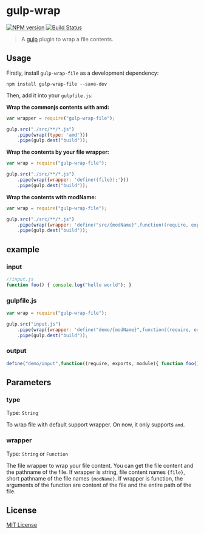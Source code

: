 # gulp-wrap

[![NPM version](https://img.shields.io/npm/v/gulp-wrap-file.svg?style=flat)](https://www.npmjs.com/package/gulp-wrap-file)
[![Build Status](https://secure.travis-ci.org/Dijason/gulp-wrap-file.svg?branch=master)](http://travis-ci.org/Dijason/gulp-wrap-file)

> A [gulp](https://github.com/gulpjs/gulp) plugin to wrap a file contents.

## Usage

Firstly, install `gulp-wrap-file` as a development dependency:

```shell
npm install gulp-wrap-file --save-dev
```

Then, add it into your `gulpfile.js`:

**Wrap the commonjs contents with amd:**

```javascript
var wrapper = require("gulp-wrap-file");

gulp.src("./src/**/*.js")
    .pipe(wrap({type: 'amd'}))
    .pipe(gulp.dest("build"));
```

**Wrap the contents by your file wrapper:**

```javascript
var wrap = require("gulp-wrap-file");

gulp.src("./src/**/*.js")
    .pipe(wrap({wrapper: 'define({file});'}))
    .pipe(gulp.dest("build"));
```


**Wrap the contents with modName:**

```javascript
var wrap = require("gulp-wrap-file");

gulp.src("./src/**/*.js")
    .pipe(wrap({wrapper: 'define("src/{modName}",function((require, exports, module){ {file} }));'}))
    .pipe(gulp.dest("build"));
```

## example

### input

```javascript
//input.js
function foo() { console.log("hello world"); }
```

### gulpfile.js

```javascript
var wrap = require("gulp-wrap-file");

gulp.src("input.js")
    .pipe(wrap({wrapper: 'define("demo/{modName}",function((require, exports, module){ {file} }));'}))
    .pipe(gulp.dest("build"));
```


### output

```javascript
define("demo/input",function((require, exports, module){ function foo() { console.log("hello world"); } }));
```

## Parameters

### type
Type: `String`

To wrap file with default support wrapper. On now, it only supports `amd`.

### wrapper
Type: `String` or `Function`

The file wrapper to wrap your file content. You can get the file content and the pathname of the file.
If wrapper is string, file content names `{file}`, short pathname of the file names `{modName}`.
If wrapper is function, the arguments of the function are content of the file and the entire path of the file.

## License

[MIT License](http://en.wikipedia.org/wiki/MIT_License)